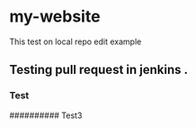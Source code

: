 # my-website
This test on local repo
edit example

## Testing pull request in jenkins .

### Test
########## Test3
